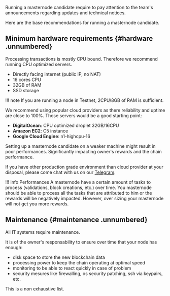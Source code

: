 Running a masternode candidate require to pay attention to the team's announcements regarding updates and technical notices.

Here are the base recommendations for running a masternode candidate.

## Minimum hardware requirements {#hardware .unnumbered}

Processing transactions is mostly CPU bound.
Therefore we recommend running CPU optimized servers.

- Directly facing internet (public IP, no NAT)
- 16 cores CPU
- 32GB of RAM
- SSD storage

!!! note
    If you are running a node in Testnet, 2CPU/8GB of RAM is sufficient.

We recommend using popular cloud providers as there reliability and uptime are close to 100%.
Those servers would be a good starting point:

- **DigitalOcean**: CPU optimized droplet 32GB/16CPU
- **Amazon EC2**: C5 instance
- **Google Cloud Engine**: n1-highcpu-16

Setting up a masternode candidate on a weaker machine might result in poor performances.
Significantly impacting owner's rewards and the chain performance.

If you have other production grade environment than cloud provider at your disposal, please come chat with us on our [Telegram](https://t.me/caelumofficial).

!!! info Performances
    A masternode have a certain amount of tasks to process (validations, block creations, etc.) over time.
    You masternode should be able to process all the tasks that are attributed to him or the rewards will be negatively impacted.
    However, over sizing your masternode will not get you more rewards.

## Maintenance {#maintenance .unnumbered}

All IT systems require maintenance.

It is of the owner's responsability to ensure over time that your node has enough:

- disk space to store the new blockchain data
- processing power to keep the chain operating at optimal speed
- monitoring to be able to react quickly in case of problem
- security mesures like firewalling, os security patching, ssh via keypairs, etc.

This is a non exhaustive list.

